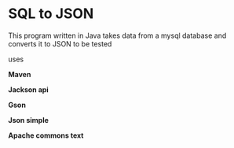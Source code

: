 # SQL to JSON

This program written in Java takes data from a mysql database and converts it to JSON to be tested

uses

**Maven**

**Jackson api**

**Gson**

**Json simple**

**Apache commons text**

